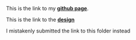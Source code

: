 This is the link to my **[github page](https://goody-1.github.io/)**.

This is the link to the **[design](https://goody-1.github.io/design1.html)**

I mistakenly submitted the link to this folder instead

